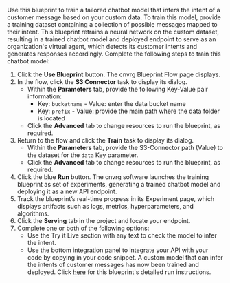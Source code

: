 Use this blueprint to train a tailored chatbot model that infers the intent of a customer message based on your custom data. To train this model, provide a training dataset containing a collection of possible messages mapped to their intent.
This blueprint retrains a neural network on the custom dataset, resulting in a trained chatbot model and deployed endpoint to serve as an organization's virtual agent, which detects its customer intents and generates responses accordingly. Complete the following steps to train this chatbot model:
1. Click the **Use Blueprint** button. The cnvrg Blueprint Flow page displays.
2. In the flow, click the **S3 Connector** task to display its dialog.
   * Within the **Parameters** tab, provide the following Key-Value pair information:
     - Key: `bucketname` - Value: enter the data bucket name
     - Key: `prefix` - Value: provide the main path where the data folder is located
   * Click the **Advanced** tab to change resources to run the blueprint, as required.
3. Return to the flow and click the **Train** task to display its dialog.
   * Within the **Parameters** tab, provide the S3-Connector path (Value) to the dataset for the `data` Key parameter.
   * Click the **Advanced** tab to change resources to run the blueprint, as required.
4. Click the blue **Run** button.
   The cnvrg software launches the training blueprint as set of experiments, generating a trained chatbot model and deploying it as a new API endpoint.
5. Track the blueprint’s real-time progress in its Experiment page, which displays artifacts such as logs, metrics, hyperparameters, and algorithms.
6. Click the **Serving** tab in the project and locate your endpoint.
7. Complete one or both of the following options:
   * Use the Try it Live section with any text to check the model to infer the intent.
   * Use the bottom integration panel to integrate your API with your code by copying in your code snippet.
A custom model that can infer the intents of customer messages has now been trained and deployed. Click [here](link) for this blueprint's detailed run instructions.

